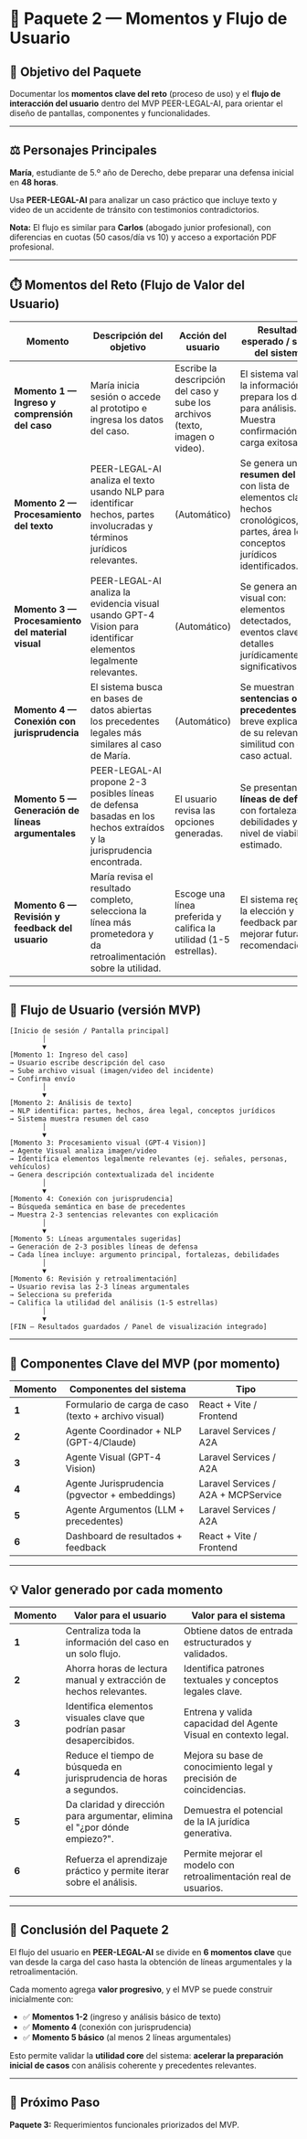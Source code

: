 # 🧭 Paquete 2 — Momentos y Flujo de Usuario

## 🎯 Objetivo del Paquete

Documentar los **momentos clave del reto** (proceso de uso) y el **flujo de interacción del usuario** dentro del MVP PEER-LEGAL-AI, para orientar el diseño de pantallas, componentes y funcionalidades.

---

## ⚖️ Personajes Principales

**María**, estudiante de 5.º año de Derecho, debe preparar una defensa inicial en **48 horas**.

Usa **PEER-LEGAL-AI** para analizar un caso práctico que incluye texto y video de un accidente de tránsito con testimonios contradictorios.

**Nota:** El flujo es similar para **Carlos** (abogado junior profesional), con diferencias en cuotas (50 casos/día vs 10) y acceso a exportación PDF profesional.

---

## ⏱️ Momentos del Reto (Flujo de Valor del Usuario)

| Momento | Descripción del objetivo | Acción del usuario | Resultado esperado / salida del sistema |
|---------|--------------------------|--------------------|-----------------------------------------|
| **Momento 1 — Ingreso y comprensión del caso** | María inicia sesión o accede al prototipo e ingresa los datos del caso. | Escribe la descripción del caso y sube los archivos (texto, imagen o video). | El sistema valida la información y prepara los datos para análisis. Muestra confirmación de carga exitosa. |
| **Momento 2 — Procesamiento del texto** | PEER-LEGAL-AI analiza el texto usando NLP para identificar hechos, partes involucradas y términos jurídicos relevantes. | (Automático) | Se genera un **resumen del caso** con lista de elementos clave: hechos cronológicos, partes, área legal, conceptos jurídicos identificados. |
| **Momento 3 — Procesamiento del material visual** | PEER-LEGAL-AI analiza la evidencia visual usando GPT-4 Vision para identificar elementos legalmente relevantes. | (Automático) | Se genera análisis visual con: elementos detectados, eventos clave, detalles jurídicamente significativos. |
| **Momento 4 — Conexión con jurisprudencia** | El sistema busca en bases de datos abiertas los precedentes legales más similares al caso de María. | (Automático) | Se muestran **2–3 sentencias o precedentes** con breve explicación de su relevancia y similitud con el caso actual. |
| **Momento 5 — Generación de líneas argumentales** | PEER-LEGAL-AI propone 2-3 posibles líneas de defensa basadas en los hechos extraídos y la jurisprudencia encontrada. | El usuario revisa las opciones generadas. | Se presentan **2-3 líneas de defensa** con fortalezas, debilidades y nivel de viabilidad estimado. |
| **Momento 6 — Revisión y feedback del usuario** | María revisa el resultado completo, selecciona la línea más prometedora y da retroalimentación sobre la utilidad. | Escoge una línea preferida y califica la utilidad (1-5 estrellas). | El sistema registra la elección y feedback para mejorar futuras recomendaciones. |

---

## 📲 Flujo de Usuario (versión MVP)

```
[Inicio de sesión / Pantalla principal]
        │
        ▼
[Momento 1: Ingreso del caso]
→ Usuario escribe descripción del caso
→ Sube archivo visual (imagen/video del incidente)
→ Confirma envío
        │
        ▼
[Momento 2: Análisis de texto]
→ NLP identifica: partes, hechos, área legal, conceptos jurídicos
→ Sistema muestra resumen del caso
        │
        ▼
[Momento 3: Procesamiento visual (GPT-4 Vision)]
→ Agente Visual analiza imagen/video
→ Identifica elementos legalmente relevantes (ej. señales, personas, vehículos)
→ Genera descripción contextualizada del incidente
        │
        ▼
[Momento 4: Conexión con jurisprudencia]
→ Búsqueda semántica en base de precedentes
→ Muestra 2-3 sentencias relevantes con explicación
        │
        ▼
[Momento 5: Líneas argumentales sugeridas]
→ Generación de 2-3 posibles líneas de defensa
→ Cada línea incluye: argumento principal, fortalezas, debilidades
        │
        ▼
[Momento 6: Revisión y retroalimentación]
→ Usuario revisa las 2-3 líneas argumentales
→ Selecciona su preferida
→ Califica la utilidad del análisis (1-5 estrellas)
        │
        ▼
[FIN — Resultados guardados / Panel de visualización integrado]
```

---

## 🧱 Componentes Clave del MVP (por momento)

| Momento | Componentes del sistema | Tipo |
|---------|-------------------------|------|
| **1** | Formulario de carga de caso (texto + archivo visual) | React + Vite / Frontend |
| **2** | Agente Coordinador + NLP (GPT-4/Claude) | Laravel Services / A2A |
| **3** | Agente Visual (GPT-4 Vision) | Laravel Services / A2A |
| **4** | Agente Jurisprudencia (pgvector + embeddings) | Laravel Services / A2A + MCPService |
| **5** | Agente Argumentos (LLM + precedentes) | Laravel Services / A2A |
| **6** | Dashboard de resultados + feedback | React + Vite / Frontend |

---

## 💡 Valor generado por cada momento

| Momento | Valor para el usuario | Valor para el sistema |
|---------|----------------------|----------------------|
| **1** | Centraliza toda la información del caso en un solo flujo. | Obtiene datos de entrada estructurados y validados. |
| **2** | Ahorra horas de lectura manual y extracción de hechos relevantes. | Identifica patrones textuales y conceptos legales clave. |
| **3** | Identifica elementos visuales clave que podrían pasar desapercibidos. | Entrena y valida capacidad del Agente Visual en contexto legal. |
| **4** | Reduce el tiempo de búsqueda en jurisprudencia de horas a segundos. | Mejora su base de conocimiento legal y precisión de coincidencias. |
| **5** | Da claridad y dirección para argumentar, elimina el "¿por dónde empiezo?". | Demuestra el potencial de la IA jurídica generativa. |
| **6** | Refuerza el aprendizaje práctico y permite iterar sobre el análisis. | Permite mejorar el modelo con retroalimentación real de usuarios. |

---

## 🧩 Conclusión del Paquete 2

El flujo del usuario en **PEER-LEGAL-AI** se divide en **6 momentos clave** que van desde la carga del caso hasta la obtención de líneas argumentales y la retroalimentación.

Cada momento agrega **valor progresivo**, y el MVP se puede construir inicialmente con:
- ✅ **Momentos 1-2** (ingreso y análisis básico de texto)
- ✅ **Momento 4** (conexión con jurisprudencia)
- ✅ **Momento 5 básico** (al menos 2 líneas argumentales)

Esto permite validar la **utilidad core** del sistema: **acelerar la preparación inicial de casos** con análisis coherente y precedentes relevantes.

---

## 📅 Próximo Paso

**Paquete 3:** Requerimientos funcionales priorizados del MVP.

